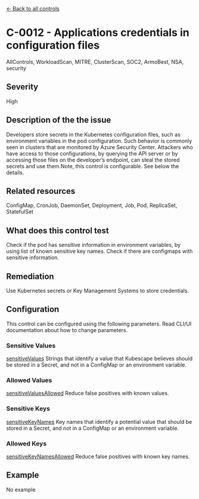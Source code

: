 [← Back to all controls](index.md)

# C-0012 - Applications credentials in configuration files

AllControls, WorkloadScan, MITRE, ClusterScan, SOC2, ArmoBest, NSA, security

## Severity

High

## Description of the the issue

Developers store secrets in the Kubernetes configuration files, such as environment variables in the pod configuration. Such behavior is commonly seen in clusters that are monitored by Azure Security Center. Attackers who have access to those configurations, by querying the API server or by accessing those files on the developer’s endpoint, can steal the stored secrets and use them.Note, this control is configurable. See below the details.

## Related resources

ConfigMap, CronJob, DaemonSet, Deployment, Job, Pod, ReplicaSet, StatefulSet

## What does this control test

Check if the pod has sensitive information in environment variables, by using list of known sensitive key names. Check if there are configmaps with sensitive information.

## Remediation

Use Kubernetes secrets or Key Management Systems to store credentials.

## Configuration

This control can be configured using the following parameters. Read CLI/UI documentation about how to change parameters.

### Sensitive Values

[sensitiveValues](../frameworks-and-controls/configuration-parameters.md#sensitivevalues)
Strings that identify a value that Kubescape believes should be stored in a Secret, and not in a ConfigMap or an environment variable.

### Allowed Values

[sensitiveValuesAllowed](../frameworks-and-controls/configuration-parameters.md#sensitivevaluesallowed)
Reduce false positives with known values.

### Sensitive Keys

[sensitiveKeyNames](../frameworks-and-controls/configuration-parameters.md#sensitivekeynames)
Key names that identify a potential value that should be stored in a Secret, and not in a ConfigMap or an environment variable.

### Allowed Keys

[sensitiveKeyNamesAllowed](../frameworks-and-controls/configuration-parameters.md#sensitivekeynamesallowed)
Reduce false positives with known key names.

## Example

No example
